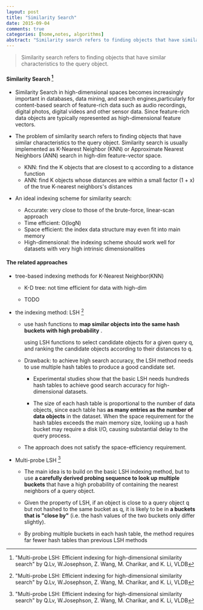 ```yaml
---
layout: post
title: "Similarity Search"
date: 2015-09-04
comments: true
categories: [home,notes, algorithms]
abstract: "Similarity search refers to finding objects that have similar characteristics to the query object."
---
```

>Similarity search refers to finding objects that have similar characteristics to the query object. 

#### Similarity Search [^1]
   * Similarity Search in high-dimensional spaces becomes increasingly important in databases, data mining, and search engines,particularly for content-based search of feature-rich data such as audio recordings, digital photos, digital videos and other sensor data. Since feature-rich data objects are typically represented as high-dimensional feature vectors.

   * The problem of similarity search refers to finding objects that have similar characteristics to the query object.  Similarity search is usually implemented as K-Nearest Neighbor (KNN) or Approximate Nearest Neighbors (ANN) search in high-dim feature-vector space.

       +  KNN: find  the K objects that are closest to q according to a distance function
       +  ANN: find K objects whose distances are within a small factor (1 + x) of the true K-nearest neighbors's distances

   * An ideal indexing scheme for similarity search:
       +   Accurate: very close to those of the brute-force, linear-scan approach
       +   Time efficient: O(logN)
       +   Space efficient: the index data structure may even fit into main memory
       +   High-dimensional:  the indexing scheme should work well for datasets with very high intrinsic
       dimensionalities

#### The related approaches
   *  tree-based indexing methods for K-Nearest Neighbor(KNN)
       +  K-D tree: not time efficient for data with high-dim

       + TODO

   *  the indexing method: LSH  [^1]
       +  use hash functions to **map similar objects into the same hash buckets with high probability** .

          using LSH functions to select candidate objects for a given query q,
          and ranking the candidate objects according to their distances to q.

       +  Drawback: to achieve high search accuracy, the LSH method needs to use multiple hash tables to produce a good candidate set.

          - Experimental studies show that the basic LSH needs hundreds hash tables to achieve good search accuracy for high-dimensional datasets.

          - The size of each hash table is proportional to the number of data objects, since each table has **as many
          entries as the number of data objects** in the dataset.
          When the space requirement for the hash tables exceeds the main memory size, looking up a hash bucket may require a disk I/O, causing substantial delay to the query process.

       + The approach does not satisfy the space-efficiency requirement.

   * Multi-probe LSH [^1]
       + The main idea is to build on the basic LSH indexing method, but to use **a carefully derived probing
       sequence to look up multiple buckets** that have a high probability of containing the nearest neighbors of a query object.

       + Given the property of LSH, if an object is close to a query object q but not hashed to the same bucket as q, it is likely to be in **a buckets  that is "close by"** (i.e. the hash values of the two buckets only differ slightly).

       + By probing multiple buckets in each hash table, the method requires far fewer hash tables than previous LSH methods

 [^1]:  "Multi-probe LSH: Efficient indexing for high-dimensional similarity search" by Q.Lv, W.Josephson, Z. Wang, M. Charikar, and K. Li, VLDB

